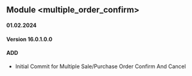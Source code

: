 ## Module <multiple_order_confirm>

#### 01.02.2024
#### Version 16.0.1.0.0
#### ADD
- Initial Commit for Multiple Sale/Purchase Order Confirm And Cancel
